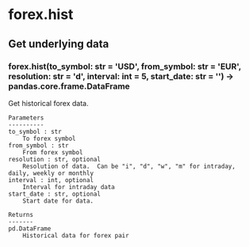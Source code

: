 # forex.hist

## Get underlying data 
### forex.hist(to_symbol: str = 'USD', from_symbol: str = 'EUR', resolution: str = 'd', interval: int = 5, start_date: str = '') -> pandas.core.frame.DataFrame

Get historical forex data.

    Parameters
    ----------
    to_symbol : str
        To forex symbol
    from_symbol : str
        From forex symbol
    resolution : str, optional
        Resolution of data.  Can be "i", "d", "w", "m" for intraday, daily, weekly or monthly
    interval : int, optional
        Interval for intraday data
    start_date : str, optional
        Start date for data.

    Returns
    -------
    pd.DataFrame
        Historical data for forex pair
